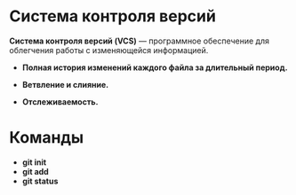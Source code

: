 # Система контроля версий

**Cистема контроля версий (VCS)** — программное обеспечение для облегчения работы с изменяющейся информацией.

* **Полная история изменений каждого файла за длительный период.** 

* **Ветвление и слияние.**

* **Отслеживаемость.**

# Команды 
* **git init**
* **git add**
* **git status**

